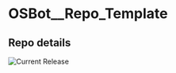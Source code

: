 # OSBot__Repo_Template

## Repo details

![Current Release](https://img.shields.io/badge/release-v0.0.3-blue)
